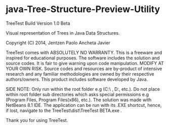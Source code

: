 # java-Tree-Structure-Preview-Utility

TreeTest
Build Version 1.0 Beta

Visual representation of Trees in Java Data Structures.

Copyright (C) 2014, Jentzen Paolo Ancheta Javier

TreeTest comes with ABSOLUTELY NO WARRANTY.
This is a freeware and inspired for educational purposes.
The software includes the solution and source codes. It is fair to give warning upon code manipulation. MODIFY AT YOUR OWN RISK.
Source codes and resources are by-product of intensive research and any familiar methodologies are owned by their respective authors/owners.
This product includes software developed by Java.

SIDE NOTE:
Only run within the root folder e.g (C:\ , D:\, etc.).
Do not place within root folder sub directories which asks special permissions e.g (Program Files, Program Files(x86), etc.).
The solution was made with NetBeans 8.1 IDE. The application can be run with its .EXE shortcut, hence, if lost, navigate to 
the TreeTest\dist\TreeTest BETA.exe .

Thank you for using TreeTest.
